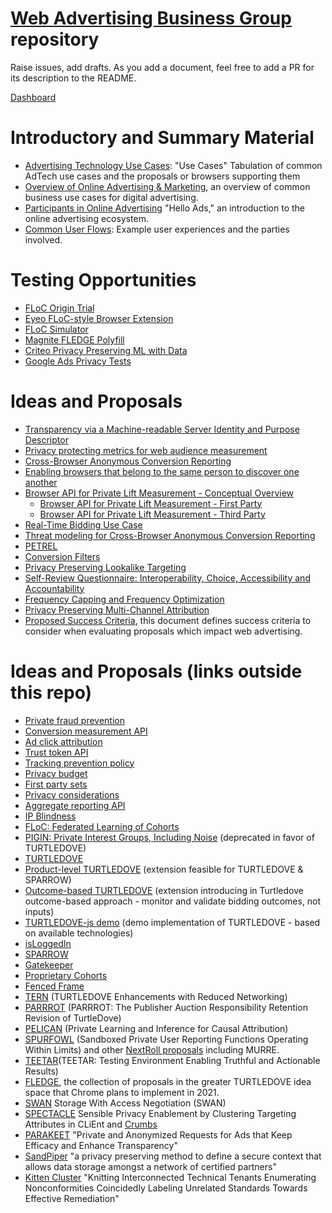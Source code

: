# [Web Advertising Business Group](https://www.w3.org/community/web-adv) repository

Raise issues, add drafts. As you add a document, feel free to add a PR for its description to the README.

[Dashboard](https://w3c.github.io/web-advertising/dashboard/)

# Introductory and Summary Material

* [Advertising Technology Use Cases](support_for_advertising_use_cases.md): "Use Cases" Tabulation of common AdTech use cases and the proposals or browsers supporting them
* [Overview of Online Advertising & Marketing](advertising101.md), an overview of common business use cases for digital advertising.
* [Participants in Online Advertising](OnlineAdvertisingParticipants.md) "Hello Ads," an introduction to the online advertising ecosystem.
* [Common User Flows](common-user-flows-in-web-advertising.md): Example user experiences and the parties involved.

# Testing Opportunities 

* [FLoC Origin Trial](https://developer.chrome.com/origintrials/#/view_trial/213920982300098561)
* [Eyeo FLoC-style Browser Extension](https://crumbs.org/)
* [FLoC Simulator](https://github.com/shigeki/floc_simulator)
* [Magnite FLEDGE Polyfill](https://github.com/MagniteEngineering/fledge.polyfill)
* [Criteo Privacy Preserving ML with Data](https://competitions.codalab.org/competitions/31485)
* [Google Ads Privacy Tests](https://github.com/google/ads-privacy/tree/master/experiments)

# Ideas and Proposals

* [Transparency via a Machine-readable Server Identity and Purpose Descriptor](serverdeclaration.md)
* [Privacy protecting metrics for web audience measurement](admetrics.md)
* [Cross-Browser Anonymous Conversion Reporting](cross-browser-anonymous-conversion-reporting.md)
* [Enabling browsers that belong to the same person to discover one another](enabling-browsers-that-belong-to-the-same-person-to-discover-one-another.md)
* [Browser API for Private Lift Measurement - Conceptual Overview](private-lift-measurement-conceptual-overview.md)
  * [Browser API for Private Lift Measurement - First Party](private-lift-measurement-first-party.md)
  * [Browser API for Private Lift Measurement - Third Party](private-lift-measurement-third-party.md)
* [Real-Time Bidding Use Case](rtb-use-case.md)
* [Threat modeling for Cross-Browser Anonymous Conversion Reporting](threat-modeling-for-cross-browser-anonymous-conversion-reporting.md)
* [PETREL](PETREL.md)
* [Conversion Filters](conversion-filters.md)
* [Privacy Preserving Lookalike Targeting](privacy_preserving_lookalike_audience_targeting.md)
* [Self-Review Questionnaire: Interoperability, Choice, Accessibility and Accountability](interoperability-choice-accessibility-accountability-questionairre.md)
* [Frequency Capping and Frequency Optimization](frequency-capping-and-optimization.md)
* [Privacy Preserving Multi-Channel Attribution](privacy-preserving-multi-channel-attribution.md)
* [Proposed Success Criteria](success-criteria.md), this document defines success criteria to consider when evaluating proposals which impact web advertising.

# Ideas and Proposals (links outside this repo)
* [Private fraud prevention](https://github.com/siyengar/private-fraud-prevention)
* [Conversion measurement API](https://github.com/WICG/conversion-measurement-api)
* [Ad click attribution](https://github.com/WICG/ad-click-attribution)
* [Trust token API](https://github.com/WICG/trust-token-api)
* [Tracking prevention policy](https://webkit.org/tracking-prevention-policy/)
* [Privacy budget](https://github.com/bslassey/privacy-budget)
* [First party sets](https://github.com/privacycg/first-party-sets)
* [Privacy considerations](https://w3c.github.io/privacy-considerations/)
* [Aggregate reporting API](https://github.com/csharrison/aggregate-reporting-api)
* [IP Blindness](https://github.com/bslassey/ip-blindness/)
* [FLoC: Federated Learning of Cohorts](https://github.com/jkarlin/floc)
* [PIGIN: Private Interest Groups, Including Noise](https://github.com/michaelkleber/pigin) (deprecated in favor of TURTLEDOVE)
* [TURTLEDOVE](https://github.com/WICG/turtledove)
* [Product-level TURTLEDOVE](https://github.com/WICG/turtledove/blob/master/PRODUCT_LEVEL.md) (extension feasible for TURTLEDOVE & SPARROW)
* [Outcome-based TURTLEDOVE](https://github.com/WICG/turtledove/blob/master/OUTCOME_BASED.md) (extension introducing in Turtledove outcome-based approach - monitor and validate bidding outcomes, not inputs)
* [TURTLEDOVE-js demo](https://github.com/dervan/turtledove-js) (demo implementation of TURTLEDOVE - based on available technologies)
* [isLoggedIn](https://github.com/WebKit/explainers/tree/main/IsLoggedIn)
* [SPARROW](https://github.com/WICG/sparrow) 
* [Gatekeeper](https://github.com/MagniteEngineering/Gatekeeper)
* [Proprietary Cohorts](https://github.com/MagniteEngineering/ProprietaryCohorts)
* [Fenced Frame](https://github.com/shivanigithub/fenced-frame/)
* [TERN](https://github.com/WICG/turtledove/blob/master/TERN.md) (TURTLEDOVE Enhancements with Reduced Networking)
* [PARRROT](https://github.com/prebid/identity-gatekeeper/blob/master/proposals/PARRROT.md) (PARRROT: The Publisher Auction Responsibility Retention Revision of TurtleDove)
* [PELICAN](https://github.com/neustar/pelican) (Private Learning and Inference for Causal Attribution)
* [SPURFOWL](https://github.com/AdRoll/privacy/blob/main/SPURFOWL.md) (Sandboxed Private User Reporting Functions Operating Within Limits) and other [NextRoll proposals](https://github.com/AdRoll/privacy) including MURRE.
* [TEETAR](https://github.com/criteo/privacy/blob/main/TEETAR/README.md)(TEETAR: Testing Environment Enabling Truthful and Actionable Results)
* [FLEDGE](https://github.com/WICG/turtledove/blob/master/FLEDGE.md), the collection of proposals in the greater TURTLEDOVE idea space that Chrome plans to implement in 2021.
* [SWAN](https://github.com/1plusX/swan) Storage With Access Negotiation (SWAN)
* [SPECTACLE](https://gitlab.com/eyeo/lab/spectacle/-/blob/master/README.md) Sensible Privacy Enablement by Clustering Targeting Attributes in CLiEnt  and [Crumbs](https://crumbs.org/)
* [PARAKEET](https://github.com/microsoft/privacy-preserving-ads/blob/main/Parakeet.md) "Private and Anonymized Requests for Ads that Keep Efficacy and Enhance Transparency"
* [SandPiper](https://github.com/carbondmp/sandpiper) "a privacy preserving method to define a secure context that allows data storage amongst a network of certified partners"
* [Kitten Cluster](https://github.com/carbondmp/Kitten_Cluster) "Knitting Interconnected Technical Tenants Enumerating Nonconformities Coincidedly Labeling Unrelated Standards Towards Effective Remediation"
